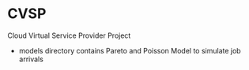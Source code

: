 # CVSP
Cloud Virtual Service Provider Project

* models directory contains Pareto and Poisson Model to simulate job arrivals

